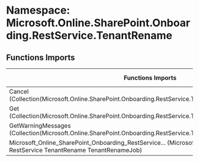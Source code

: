 # Namespace: Microsoft.Online.SharePoint.Onboarding.RestService.TenantRename

## Functions Imports

Functions Imports | SPO | SP 2019 | SP 2016 | SP 2013
----------|:---:|:-------:|:-------:|:-------:
Cancel (Collection(Microsoft.Online.SharePoint.Onboarding.RestService.TenantRename.TenantRenameJob)) | ✅ | ❌ | ❌ | ❌
Get (Collection(Microsoft.Online.SharePoint.Onboarding.RestService.TenantRename.TenantRenameJob)) | ✅ | ❌ | ❌ | ❌
GetWarningMessages (Collection(Microsoft.Online.SharePoint.Onboarding.RestService.TenantRename.TenantRenameJob)) | ✅ | ❌ | ❌ | ❌
<span title="Microsoft_Online_SharePoint_Onboarding_RestService_TenantRename_TenantRenameJob">Microsoft_Online_SharePoint_Onboarding_RestService...</span> (Microsoft Online SharePoint Onboarding RestService TenantRename TenantRenameJob) | ✅ | ❌ | ❌ | ❌